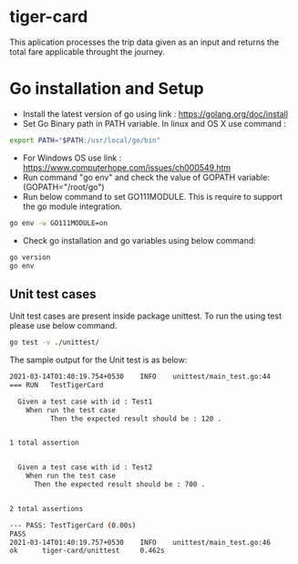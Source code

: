 # tiger-card
This aplication processes the trip data given as an input and returns the total fare applicable throught the journey.

# Go installation and Setup
- Install the latest version of go using link : https://golang.org/doc/install
- Set Go Binary path in PATH variable. In linux and OS X use command : 
```sh
export PATH="$PATH:/usr/local/go/bin"
```
- For Windows OS use link : https://www.computerhope.com/issues/ch000549.htm
- Run command "go env" and check the value of GOPATH variable: (GOPATH="/root/go")
- Run below command to set GO111MODULE. This is require to support the go module integration.
```sh
go env -w GO111MODULE=on
```
- Check go installation and go variables using below command: 
```sh
go version
go env
```

## Unit test cases
Unit test cases are present inside package unittest.
To run the using test please use below command.
```sh
go test -v ./unittest/
```

The sample output for the Unit test is as below:
```sh
2021-03-14T01:40:19.754+0530    INFO    unittest/main_test.go:44        Starting test cases
=== RUN   TestTigerCard

  Given a test case with id : Test1
    When run the test case
          Then the expected result should be : 120 .


1 total assertion


  Given a test case with id : Test2
    When run the test case
      Then the expected result should be : 700 .


2 total assertions

--- PASS: TestTigerCard (0.00s)
PASS
2021-03-14T01:40:19.757+0530    INFO    unittest/main_test.go:46        Test case execution done. Exit code is : 0
ok      tiger-card/unittest     0.462s
```

